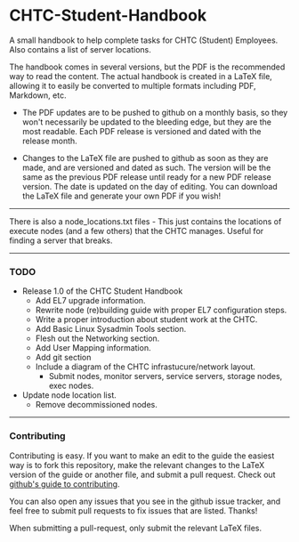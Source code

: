 # CHTC-Student-Handbook
A small handbook to help complete tasks for CHTC (Student) Employees. Also contains a list of server locations.

The handbook comes in several versions, but the PDF is the recommended way to read the content. The actual handbook is created in a LaTeX file, allowing it to easily be converted to multiple formats including PDF, Markdown, etc.

* The PDF updates are to be pushed to github on a monthly basis, so they won't
necessarily be updated to the bleeding edge, but they are the most readable. Each PDF release is versioned and dated with the release month.

* Changes to the LaTeX file are pushed to github as soon as they are made, and are versioned and dated as such. The version will be the same as the previous PDF release until ready for a new PDF release version. The date is updated on the day of editing. You can download the LaTeX file and generate your own PDF if you wish!

---

There is also a node_locations.txt files - This just contains the locations
of execute nodes (and a few others) that the CHTC manages. Useful for finding
a server that breaks.

---
### TODO
* Release 1.0 of the CHTC Student Handbook
  * Add EL7 upgrade information.
  * Rewrite node (re)building guide with proper EL7 configuration steps.
  * Write a proper introduction about student work at the CHTC.
  * Add Basic Linux Sysadmin Tools section.
  * Flesh out the Networking section.
  * Add User Mapping information.
  * Add git section
  * Include a diagram of the CHTC infrastucure/network layout.
    * Submit nodes, monitor servers, service servers, storage nodes, exec nodes. 
* Update node location list.
  * Remove decommissioned nodes.

---
### Contributing
Contributing is easy. If you want to make an edit to the guide the easiest way
is to fork this repository, make the relevant changes to the LaTeX version of the
guide or another file, and submit a pull request. Check out [github's guide to
contributing](https://guides.github.com/activities/contributing-to-open-source/).

You can also open any issues that you see in the github issue tracker, and feel
free to submit pull requests to fix issues that are listed. Thanks!

When submitting a pull-request, only submit the relevant LaTeX files.
